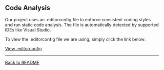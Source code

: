 ## Code Analysis
Our project uses an .editorconfig file to enforce consistent coding styles and run static code analysis. The file is automatically detected by supported IDEs like Visual Studio. 

To view the .editorconfig file we are using, simply click the link below:

[View .editorconfig](../PointOfSaleSystem/.editorConfig)

---

[Back to README](../README.md)
